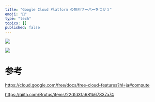 ```yaml
---
title: "Google Cloud Platform の無料サーバーをつかう"
emoji: "🎃"
type: "tech"
topics: []
published: false
---
```


![](https://storage.googleapis.com/zenn-user-upload/d25bcd1a3744-20240529.png)

![](https://storage.googleapis.com/zenn-user-upload/0ac185f90b37-20240529.png)



# 参考
https://cloud.google.com/free/docs/free-cloud-features?hl=ja#compute

https://qiita.com/Brutus/items/22dfd31a681b67837a74